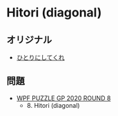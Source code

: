 # Hitori (diagonal)

## オリジナル
- [ひとりにしてくれ](hitori.md)

## 問題
- [WPF PUZZLE GP 2020 ROUND 8](../questions/wpfpgp2020_8.md)
	- 8\. Hitori (diagonal)
